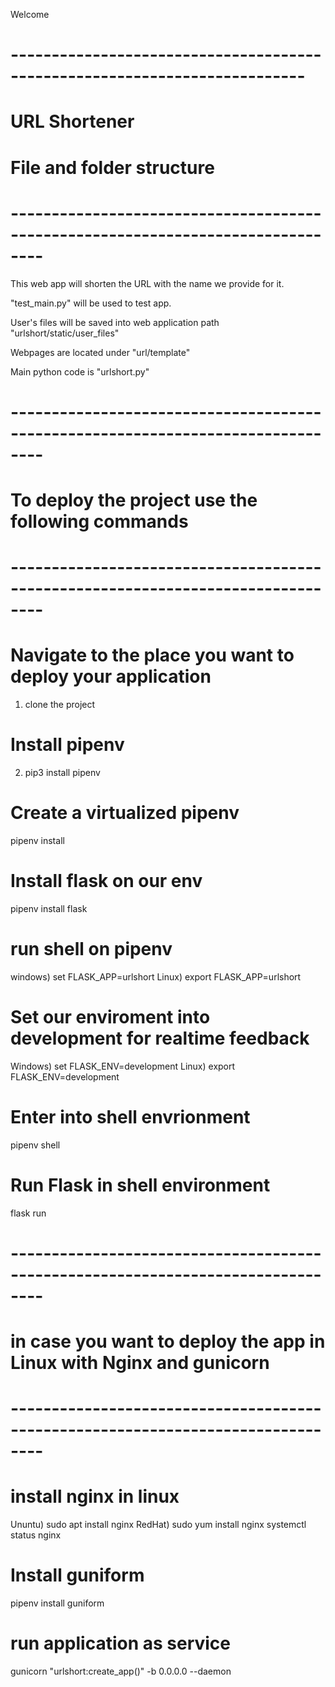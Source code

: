 Welcome

# -------------------------------------------------------------------------- #
#                                  URL Shortener                                   #
#                            File and folder structure                             #
# -------------------------------------------------------------------------------- #

This web app will shorten the URL with the name we provide for it.

"test_main.py" will be used to test app.

User's files will be saved into web application path "urlshort/static/user_files"

Webpages are located under "url/template"

Main python code is "urlshort.py"

# -------------------------------------------------------------------------------- #
#                  To deploy the project use the following commands                #
# -------------------------------------------------------------------------------- #


# Navigate to the place you want to deploy your application
1) clone the project

# Install pipenv 
2) pip3 install pipenv

# Create a virtualized pipenv
pipenv install

# Install flask on our env
pipenv install flask

# run shell on pipenv
windows) set FLASK_APP=urlshort
Linux) export FLASK_APP=urlshort

# Set our enviroment into development for realtime feedback
Windows) set FLASK_ENV=development
Linux) export FLASK_ENV=development

# Enter into shell envrionment
pipenv shell

# Run Flask in shell environment
flask run

# -------------------------------------------------------------------------------- #
#       in case you want to deploy the app in Linux with Nginx and gunicorn        #
# -------------------------------------------------------------------------------- #

# install nginx in linux 
Ununtu) sudo apt install nginx
RedHat) sudo yum install nginx
systemctl status nginx

# Install guniform
pipenv install guniform

# run application as service
gunicorn "urlshort:create_app()" -b 0.0.0.0 --daemon

